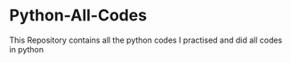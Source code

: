 # Python-All-Codes
This Repository contains all the python codes I practised and did all codes in python
